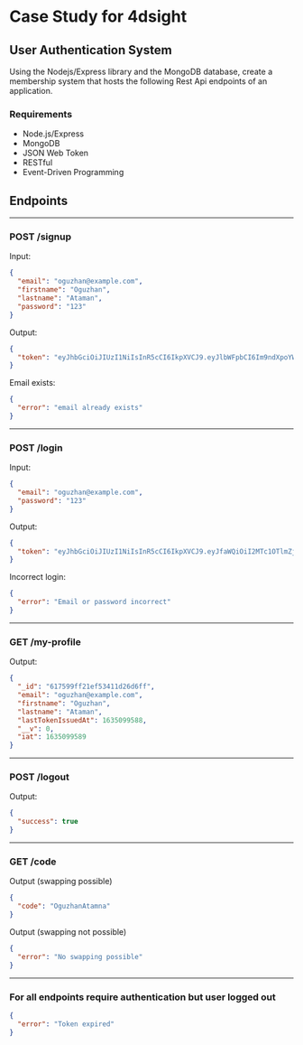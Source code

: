 # Case Study for 4dsight

## User Authentication System

Using the Nodejs/Express library and the MongoDB database, create a membership system that hosts the following Rest Api endpoints of an application.

### Requirements

- Node.js/Express
- MongoDB
- JSON Web Token
- RESTful
- Event-Driven Programming

## Endpoints

---

### POST /signup

Input:

```json
{
  "email": "oguzhan@example.com",
  "firstname": "Oguzhan",
  "lastname": "Ataman",
  "password": "123"
}
```

Output:

```json
{
  "token": "eyJhbGciOiJIUzI1NiIsInR5cCI6IkpXVCJ9.eyJlbWFpbCI6Im9ndXpoYW5AZXhhbXBsZS5jb20iLCJmaXJzdG5hbWUiOiJPZ3V6aGFuIiwibGFzdG5hbWUiOiJBdGFtYW4iLCJwYXNzd29yZCI6IjEyMyIsImxhc3RUb2tlbklzc3VlZEF0IjoxNjM1MDk3MDg3LCJfaWQiOiI2MTc1OTlmZjIxZWY1MzQxMWQyNmQ2ZmYiLCJfX3YiOjAsImlhdCI6MTYzNTA5NzA4N30.kn0t3DNH7tB63Sti4qyTbFPqzbiFkZLVHPqfrjTOuuY"
}
```

Email exists:

```json
{
  "error": "email already exists"
}
```

---

### POST /login

Input:

```json
{
  "email": "oguzhan@example.com",
  "password": "123"
}
```

Output:

```json
{
  "token": "eyJhbGciOiJIUzI1NiIsInR5cCI6IkpXVCJ9.eyJfaWQiOiI2MTc1OTlmZjIxZWY1MzQxMWQyNmQ2ZmYiLCJlbWFpbCI6Im9ndXpoYW5AZXhhbXBsZS5jb20iLCJmaXJzdG5hbWUiOiJiIiwibGFzdG5hbWUiOiJhIiwibGFzdFRva2VuSXNzdWVkQXQiOjE2MzUwOTk0NzAsIl9fdiI6MCwiaWF0IjoxNjM1MDk5NDg2fQ.zHC4L-Q1jU9Ndh0vOWIiGljwo5voVSAqB7j5oWGDKB4"
}
```

Incorrect login:

```json
{
  "error": "Email or password incorrect"
}
```

---

### GET /my-profile

Output:

```json
{
  "_id": "617599ff21ef53411d26d6ff",
  "email": "oguzhan@example.com",
  "firstname": "Oguzhan",
  "lastname": "Ataman",
  "lastTokenIssuedAt": 1635099588,
  "__v": 0,
  "iat": 1635099589
}
```

---

### POST /logout

Output:

```json
{
  "success": true
}
```

---

### GET /code

Output (swapping possible)

```json
{
  "code": "OguzhanAtamna"
}
```

Output (swapping not possible)

```json
{
  "error": "No swapping possible"
}
```

---

### For all endpoints require authentication but user logged out

```json
{
  "error": "Token expired"
}
```
